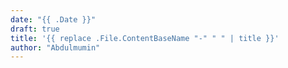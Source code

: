```yaml
---
date: "{{ .Date }}"
draft: true
title: '{{ replace .File.ContentBaseName "-" " " | title }}'
author: "Abdulmumin"
---
```

